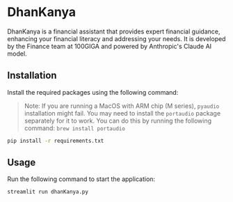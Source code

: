 # DhanKanya

DhanKanya is a financial assistant that provides expert financial guidance, enhancing your financial literacy and addressing your needs. It is developed by the Finance team at 100GIGA and powered by Anthropic's Claude AI model.

## Installation

Install the required packages using the following command:

> Note: If you are running a MacOS with ARM chip (M series), `pyaudio` installation might fail. You may need to install the `portaudio` package separately for it to work. You can do this by running the following command: ```brew install portaudio```

```bash
pip install -r requirements.txt
```

## Usage

Run the following command to start the application:

```bash
streamlit run dhanKanya.py
```
